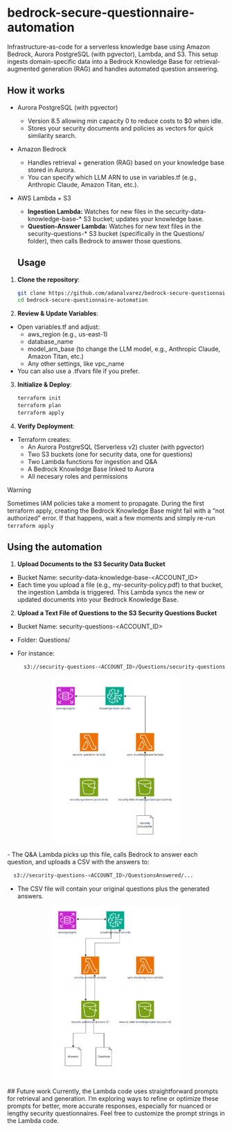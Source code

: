# bedrock-secure-questionnaire-automation
Infrastructure-as-code for a serverless knowledge base using Amazon Bedrock, Aurora PostgreSQL (with pgvector), Lambda, and S3. This setup ingests domain-specific data into a Bedrock Knowledge Base for retrieval-augmented generation (RAG) and handles automated question answering.

## How it works
- Aurora PostgreSQL (with pgvector)

  -  Version 8.5 allowing min capacity 0 to reduce costs to $0 when idle.
  - Stores your security documents and policies as vectors for quick similarity search.

- Amazon Bedrock

  - Handles retrieval + generation (RAG) based on your knowledge base stored in Aurora.
  - You can specify which LLM ARN to use in variables.tf (e.g., Anthropic Claude, Amazon Titan, etc.).

- AWS Lambda + S3

  - **Ingestion Lambda:** Watches for new files in the security-data-knowledge-base-* S3 bucket; updates your knowledge base.
  - **Question-Answer Lambda:** Watches for new text files in the security-questions-* S3 bucket (specifically in the Questions/ folder), then calls Bedrock to answer those questions.
 
  ## Usage

1. **Clone the repository**:
   ```bash
   git clone https://github.com/adanalvarez/bedrock-secure-questionnaire-automation.git
   cd bedrock-secure-questionnaire-automation
   ```
2. **Review & Update Variables**:
  - Open variables.tf and adjust:
    - aws_region (e.g., us-east-1)
    - database_name
    - model_arn_base (to change the LLM model, e.g., Anthropic Claude, Amazon Titan, etc.)
    - Any other settings, like vpc_name
  - You can also use a .tfvars file if you prefer.

3. **Initialize & Deploy**:
   ```bash
   terraform init
   terraform plan
   terraform apply
   ```

4. **Verify Deployment**:
- Terraform creates:
  - An Aurora PostgreSQL (Serverless v2) cluster (with pgvector)
  - Two S3 buckets (one for security data, one for questions)
  - Two Lambda functions for ingestion and Q&A
  - A Bedrock Knowledge Base linked to Aurora
  - All necesary roles and permissions

> [!WARNING]  
> Sometimes IAM policies take a moment to propagate. During the first terraform apply, creating the Bedrock Knowledge Base might fail with a “not authorized” error. If that happens, wait a few moments and simply re-run `terraform apply`

## Using the automation

1. **Upload Documents to the S3 Security Data Bucket**

 - Bucket Name: security-data-knowledge-base-<ACCOUNT_ID>
 - Each time you upload a file (e.g., my-security-policy.pdf) to that bucket, the ingestion Lambda is triggered. This Lambda syncs the new or updated documents into your Bedrock Knowledge Base.
  
2. **Upload a Text File of Questions to the S3 Security Questions Bucket**

- Bucket Name: security-questions-<ACCOUNT_ID>
- Folder: Questions/
- For instance:
  
  ```bash
    s3://security-questions-<ACCOUNT_ID>/Questions/security-questions.txt
  ```
<p align="center">
  <img src="./syncdocs.PNG" alt="Sync" width="300" />
</p>
 - The Q&A Lambda picks up this file, calls Bedrock to answer each question, and uploads a CSV with the answers to:
   
  ```bash
    s3://security-questions-<ACCOUNT_ID>/QuestionsAnswered/...
  ```

 - The CSV file will contain your original questions plus the generated answers.
   
<p align="center">
  <img src="./answerquestions.PNG" alt="AnswerQuestions" width="300" />
</p>
## Future work
Currently, the Lambda code uses straightforward prompts for retrieval and generation. I’m exploring ways to refine or optimize these prompts for better, more accurate responses, especially for nuanced or lengthy security questionnaires. Feel free to customize the prompt strings in the Lambda code.
